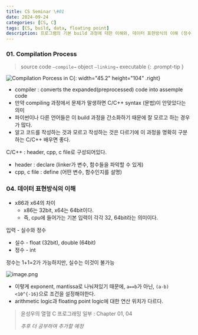 ```yaml
---
title: CS Seminar \#01
date: 2024-09-24
categories: [CS, C]
tags: [CS, build, data, floating point]
description: 프로그램의 기본 build 과정에 대한 이해와, 데이터 표현방식의 이해 (정수와 실수의 표현방식)
---
```



### 01. Compilation Process 
> source code `—compile→` object `—linking→` executable {: .prompt-tip }

![Compilation Porcess in C](https://d2jdgazzki9vjm.cloudfront.net/cpages/images/compilation-process-in-c3.png){: width="45.2" height="104" .right}

- compiler : converts the expanded(preprocessed) code into assemple code
- 만약 compiling 과정에서 문제가 말생하면 C/C++ syntax (문법)이 안맞았다는 의미
- 파이썬이나 다른 언어들은 이 build 과정을 간소화하기 때문에 잘 모르고 하는 경우가 많다.
- 알고 코드를 작성하는 것과 모르고 작성하는 것은 다르기에 이 과정을 명확히 구분하는 C/C++ 배우면 좋다.

C/C++ : header, cpp, c file로 구성되어있다. 

- header : declare (linker가 변수, 함수들을 파악할 수 있게)
- cpp, c file : define (어떤 변수, 함수인지를 설명)

### 04. 데이터 표현방식의 이해 

- x86과 x64의 차이
    - x86는 32bit, x64는 64bit이다.
    - 즉, cpu에 들어가는 기본 입력이 각각 32, 64bit라는 의미이다.

입력 - 실수와 정수

- 실수 - float (32bit), double (64bit)
- 정수 - int

정수는 1+1=2가 가능하지만, 실수는 이것이 불가능

![image.png](https://www.puntoflotante.net/IEEE-754-ENGLISH.jpg)

- 이렇게 exponent, mantissa로 나눠져있기 때문에, `a==b`가 아닌, `(a-b)<10^{-16}`으로 조건을 설정해야한다.
- arithmetic logic과 floating point logic에 대한 연산 위치가 다르다.

  
> 윤성우의 열혈 C 프로그래밍 일부 : Chapter 01, 04
>
> _추후 더 공부하여 추가할 예정_
